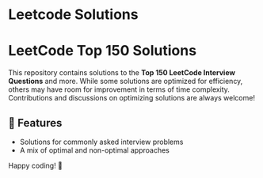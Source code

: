 # Leetcode Solutions


# LeetCode Top 150 Solutions  

This repository contains solutions to the **Top 150 LeetCode Interview Questions** and more. While some solutions are optimized for efficiency, others may have room for improvement in terms of time complexity. Contributions and discussions on optimizing solutions are always welcome!  

## 🚀 Features  
- Solutions for commonly asked interview problems  
- A mix of optimal and non-optimal approaches  



Happy coding! 🚀  

